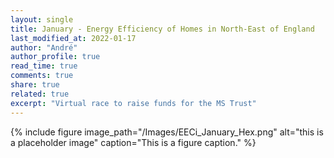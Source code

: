 ```yaml
---
layout: single
title: January - Energy Efficiency of Homes in North-East of England
last_modified_at: 2022-01-17
author: "André"
author_profile: true
read_time: true
comments: true
share: true
related: true
excerpt: "Virtual race to raise funds for the MS Trust"
---
```



{% include figure image_path="/Images/EECi_January_Hex.png" alt="this is a placeholder image" caption="This is a figure caption." %}
